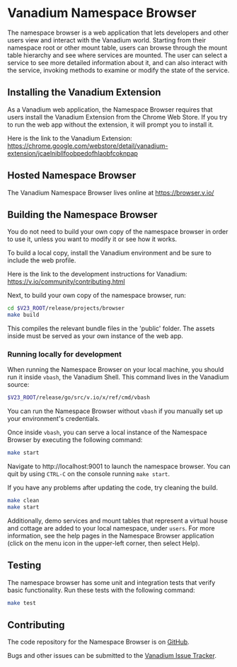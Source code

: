 # Vanadium Namespace Browser

The namespace browser is a web application that lets developers and other
users view and interact with the Vanadium world.
Starting from their namespace root or other mount table,
users can browse through the mount table hierarchy
and see where services are mounted. The user can select a service to
see more detailed information about it, and can also interact with the
service, invoking methods to examine or modify the state of the service.

## Installing the Vanadium Extension

As a Vanadium web application, the Namespace Browser requires that users
install the Vanadium Extension from the Chrome Web Store.
If you try to run the web app without the extension,
it will prompt you to install it.

Here is the link to the Vanadium Extension:
https://chrome.google.com/webstore/detail/vanadium-extension/jcaelnibllfoobpedofhlaobfcoknpap

## Hosted Namespace Browser

The Vanadium Namespace Browser lives online at
https://browser.v.io/

## Building the Namespace Browser

You do not need to build your own copy of the namespace browser in
order to use it, unless you want to modify it or see how it works.

To build a local copy, install the Vanadium environment and be sure to
include the web profile.

Here is the link to the development instructions for Vanadium:
https://v.io/community/contributing.html

Next, to build your own copy of the namespace browser, run:

```sh
cd $V23_ROOT/release/projects/browser
make build
```

This compiles the relevant bundle files in the 'public' folder. The
assets inside must be served as your own instance of the web app.

### Running locally for development

When running the Namespace Browser on your local machine,
you should run it inside `vbash`, the Vanadium Shell.
This command lives in the Vanadium source:

```sh
$V23_ROOT/release/go/src/v.io/x/ref/cmd/vbash
```

You can run the Namespace Browser without `vbash`
if you manually set up your environment's credentials.

Once inside `vbash`, you can serve a local instance of
the Namespace Browser by executing the following command:

```sh
make start
```

Navigate to http://localhost:9001 to launch the namespace browser.
You can quit by using `CTRL-C` on the console running `make start`.

If you have any problems after updating the code, try cleaning the build.

```sh
make clean
make start
```

Additionally, demo services and mount tables that represent
a virtual house and cottage are added to your local namespace,
under `users`.
For more information, see the help pages in the Namespace Browser application
(click on the menu icon in the upper-left corner, then select Help).

## Testing

The namespace browser has some unit and integration tests that verify basic functionality.
Run these tests with the following command:

```sh
make test
```

## Contributing

The code repository for the Namespace Browser is on [GitHub](https://github.com/vanadium/browser).

Bugs and other issues can be submitted to the
[Vanadium Issue Tracker](https://github.com/vanadium/browser/issues).
